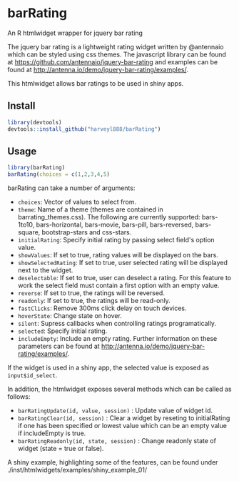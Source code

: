 # barRating
An R htmlwidget wrapper for jquery bar rating

The jquery bar rating is a lightweight rating widget written by @antennaio which can be styled using css themes.  The javascript library can be found at https://github.com/antennaio/jquery-bar-rating and examples can be found at http://antenna.io/demo/jquery-bar-rating/examples/.


This htmlwidget allows bar ratings to be used in shiny apps.

## Install

```r
library(devtools)
devtools::install_github("harveyl888/barRating")
```

## Usage
```r
library(barRating)
barRating(choices = c(1,2,3,4,5)
```

barRating can take a number of arguments:
-   `choices`: Vector of values to select from.
-   `theme`: Name of a theme (themes are contained in barrating_themes.css).  The following are currently supported: bars-1to10, bars-horizontal, bars-movie, bars-pill, bars-reversed, bars-square, bootstrap-stars and css-stars.
-   `initialRating`: Specify initial rating by passing select field's option value.
-   `showValues`: If set to true, rating values will be displayed on the bars.
-   `showSelectedRating`: If set to true, user selected rating will be displayed next to the widget.
-   `deselectable`: If set to true, user can deselect a rating. For this feature to work the select field must contain a first option with an empty value.
-   `reverse`: If set to true, the ratings will be reversed.
-   `readonly`: If set to true, the ratings will be read-only.
-   `fastClicks`: Remove 300ms click delay on touch devices.
-   `hoverState`: Change state on hover.
-   `silent`: Supress callbacks when controlling ratings programatically.
-   `selected`: Specify initial rating.
-   `includeEmpty`: Include an empty rating.
Further information on these parameters can be found at http://antenna.io/demo/jquery-bar-rating/examples/.

If the widget is used in a shiny app, the selected value is exposed as `input$id_select`.

In addition, the htmlwidget exposes several methods which can be called as follows:

-   `barRatingUpdate(id, value, session)` : Update value of widget id.
-   `barRatingClear(id, session)` : Clear a widget by reseting to initialRating if one has been specified or lowest value which can be an empty value if includeEmpty is true.
-   `barRatingReadonly(id, state, session)` : Change readonly state of widget (state = true or false).

A shiny example, highlighting some of the features, can be found under ./inst/htmlwidgets/examples/shiny_example_01/

